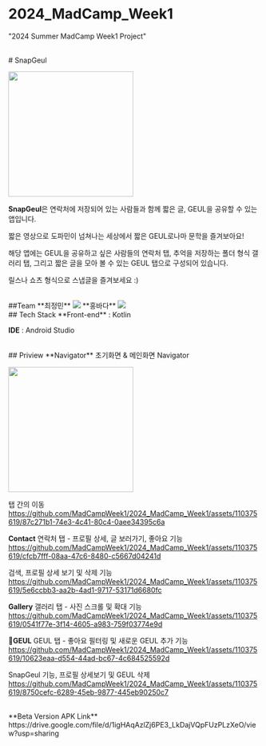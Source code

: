# 2024_MadCamp_Week1
"2024 Summer MadCamp Week1 Project"

<br/>
# SnapGeul

<img src="https://github.com/MadCampWeek1/2024_MadCamp_Week1/assets/110375619/577f65e1-dc1b-4ee6-a77b-a548f0485c7f" width="250"></img>

**SnapGeul**은 연락처에 저장되어 있는 사람들과 함께 짧은 글, GEUL을 공유할 수 있는 앱입니다.

짧은 영상으로 도파민이 넘쳐나는 세상에서 짧은 GEUL로나마 문학을 즐겨보아요!

해당 앱에는 GEUL을 공유하고 싶은 사람들의 연락처 탭, 추억을 저장하는 폴더 형식 갤러리 탭, 그리고 짧은 글을 모아 볼 수 있는 GEUL 탭으로 구성되어 있습니다.

릴스나 쇼츠 형식으로 스냅글을 즐겨보세요 :)

<br/>
##Team
**최정민** <a href="https://github.com/madcampnewbie"><img src="https://img.shields.io/badge/GitHub-181717?style=flat-square&logo=github&logoColor=white"></a>
**홍바다** <a href="https://github.com/BadaHong"><img src="https://img.shields.io/badge/GitHub-181717?style=flat-square&logo=github&logoColor=white"></a>

<br/>
## Tech Stack
**Front-end** : Kotlin

**IDE** : Android Studio

<br/>
## Priview
**Navigator**
초기화면 & 메인화면 Navigator

<img src="https://github.com/MadCampWeek1/2024_MadCamp_Week1/assets/110375619/dda4d955-5766-4772-9c6b-3401219a62e9" width="250"></img>

탭 간의 이동
https://github.com/MadCampWeek1/2024_MadCamp_Week1/assets/110375619/87c271b1-74e3-4c41-80c4-0aee34395c6a

**Contact**
연락처 탭 - 프로필 상세, 글 보러가기, 좋아요 기능
https://github.com/MadCampWeek1/2024_MadCamp_Week1/assets/110375619/cfcb7fff-08aa-47c6-8480-c5667d04241d

검색, 프로필 상세 보기 및 삭제 기능
https://github.com/MadCampWeek1/2024_MadCamp_Week1/assets/110375619/5e6ccbb3-aa2b-4ad1-9717-53171d6680fc

**Gallery**
갤러리 탭 - 사진 스크롤 및 확대 기능
https://github.com/MadCampWeek1/2024_MadCamp_Week1/assets/110375619/0541f77e-3f14-4605-a983-759f03774e9d

**GEUL**
GEUL 탭 - 좋아요 필터링 및 새로운 GEUL 추가 기능
https://github.com/MadCampWeek1/2024_MadCamp_Week1/assets/110375619/10623eaa-d554-44ad-bc67-4c684525592d

SnapGeul 기능, 프로필 상세보기 및 GEUL 삭제
https://github.com/MadCampWeek1/2024_MadCamp_Week1/assets/110375619/8750cefc-6289-45eb-9877-445eb90250c7


<br/>
**Beta Version APK Link**
https://drive.google.com/file/d/1igHAqAzlZj6PE3_LkDajVQpFUzPLzXeO/view?usp=sharing
